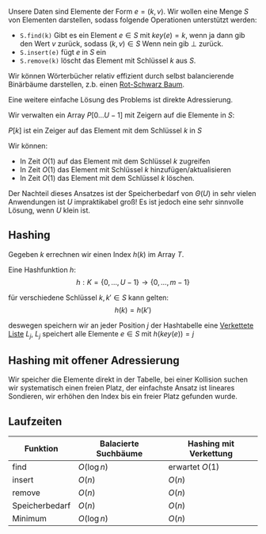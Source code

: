 
Unsere Daten sind Elemente der Form $e = (k, v)$.
Wir wollen eine Menge $S$ von Elementen darstellen, sodass folgende Operationen unterstützt werden:

- `S.find(k)` Gibt es ein Element $e\in S$ mit $key(e) = k$, wenn ja dann gib den Wert $v$ zurück, sodass $(k, v) \in S$ Wenn nein gib $\perp$ zurück.
- `S.insert(e)` fügt $e$ in $S$ ein
- `S.remove(k)` löscht das Element mit Schlüssel $k$ aus $S$.



Wir können Wörterbücher relativ effizient durch selbst balancierende Binärbäume darstellen, z.b. einen [Rot-Schwarz Baum](Rot-Schwarz%20Baum.md).


Eine weitere einfache Lösung des Problems ist direkte Adressierung.

Wir verwalten ein Array $P[0\dots U-1]$ mit Zeigern auf die Elemente in $S$:

$P[k]$ ist ein Zeiger auf das Element mit dem Schlüssel $k$ in $S$

Wir können:
- In Zeit $O(1)$ auf das Element mit dem Schlüssel $k$ zugreifen
- In Zeit $O(1)$ das Element mit Schlüssel $k$ hinzufügen/aktualisieren
- In Zeit $O(1)$ das Element mit dem Schlüssel $k$ löschen.

Der Nachteil dieses Ansatzes ist der Speicherbedarf von $\Theta(U)$
in sehr vielen Anwendungen ist $U$ impraktikabel groß!
Es ist jedoch eine sehr sinnvolle Lösung, wenn $U$ klein ist.

## Hashing

Gegeben $k$ errechnen wir einen Index $h(k)$ im Array $T$.

Eine Hashfunktion $h$:
$$h: K = \lbrace0,\dots, U-1\rbrace \to \lbrace0, \dots, m-1\rbrace$$

für verschiedene Schlüssel $k, k'\in S$ kann gelten:
$$h(k) = h(k')$$


deswegen speichern wir an jeder Position $j$ der Hashtabelle eine [Verkettete Liste](Verkettete%20Listen.md) $L_{j}$, $L_{j}$ speichert alle Elemente $e\in S$ mit $h(key(e)) = j$

## Hashing mit offener Adressierung

Wir speicher die Elemente direkt in der Tabelle, bei einer Kollision suchen wir systematisch einen freien Platz, der einfachste Ansatz ist lineares Sondieren, wir erhöhen den Index bis ein freier Platz gefunden wurde.

## Laufzeiten

| Funktion       | Balacierte Suchbäume | Hashing mit Verkettung |
| -------------- | -------------------- | ---------------------- |
| find           | $O(\log n)$          | erwartet $O(1)$        |
| insert         | $O(n)$               | $O(n)$                 |
| remove         | $O(n)$               | $O(n)$                 |
| Speicherbedarf | $O(n)$               | $O(n)$                 |
| Minimum        | $O(\log n)$          | $O(n)$                 |



